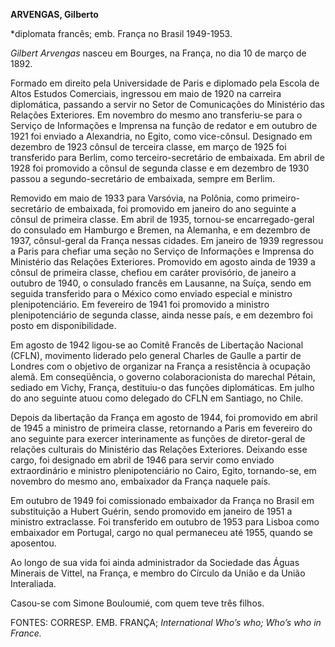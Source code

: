**ARVENGAS, Gilberto**

\*diplomata francês; emb. França no Brasil 1949-1953.

*Gilbert Arvengas* nasceu em Bourges, na França, no dia 10 de março de
1892.

Formado em direito pela Universidade de Paris e diplomado pela Escola de
Altos Estudos Comerciais, ingressou em maio de 1920 na carreira
diplomática, passando a servir no Setor de Comunicações do Ministério
das Relações Exteriores. Em novembro do mesmo ano transferiu-se para o
Serviço de Informações e Imprensa na função de redator e em outubro de
1921 foi enviado a Alexandria, no Egito, como vice-cônsul. Designado em
dezembro de 1923 cônsul de terceira classe, em março de 1925 foi
transferido para Berlim, como terceiro-secretário de embaixada. Em abril
de 1928 foi promovido a cônsul de segunda classe e em dezembro de 1930
passou a segundo-secretário de embaixada, sempre em Berlim.

Removido em maio de 1933 para Varsóvia, na Polônia, como
primeiro-secretário de embaixada, foi promovido em janeiro do ano
seguinte a cônsul de primeira classe. Em abril de 1935, tornou-se
encarregado-geral do consulado em Hamburgo e Bremen, na Alemanha, e em
dezembro de 1937, cônsul-geral da França nessas cidades. Em janeiro de
1939 regressou a Paris para chefiar uma seção no Serviço de Informações
e Imprensa do Ministério das Relações Exteriores. Promovido em agosto
ainda de 1939 a cônsul de primeira classe, chefiou em caráter
provisório, de janeiro a outubro de 1940, o consulado francês em
Lausanne, na Suíça, sendo em seguida transferido para o México como
enviado especial e ministro plenipotenciário. Em fevereiro de 1941 foi
promovido a ministro plenipotenciário de segunda classe, ainda nesse
país, e em dezembro foi posto em disponibilidade.

Em agosto de 1942 ligou-se ao Comitê Francês de Libertação Nacional
(CFLN), movimento liderado pelo general Charles de Gaulle a partir de
Londres com o objetivo de organizar na França a resistência à ocupação
alemã. Em conseqüência, o governo colaboracionista do marechal Pétain,
sediado em Vichy, França, destituiu-o das funções diplomáticas. Em julho
do ano seguinte atuou como delegado do CFLN em Santiago, no Chile.

Depois da libertação da França em agosto de 1944, foi promovido em abril
de 1945 a ministro de primeira classe, retornando a Paris em fevereiro
do ano seguinte para exercer interinamente as funções de diretor-geral
de relações culturais do Ministério das Relações Exteriores. Deixando
esse cargo, foi designado em abril de 1946 para servir como enviado
extraordinário e ministro plenipotenciário no Cairo, Egito, tornando-se,
em novembro do mesmo ano, embaixador da França naquele país.

Em outubro de 1949 foi comissionado embaixador da França no Brasil em
substituição a Hubert Guérin, sendo promovido em janeiro de 1951 a
ministro extraclasse. Foi transferido em outubro de 1953 para Lisboa
como embaixador em Portugal, cargo no qual permaneceu até 1955, quando
se aposentou.

Ao longo de sua vida foi ainda administrador da Sociedade das Águas
Minerais de Vittel, na França, e membro do Círculo da União e da União
Interaliada.

Casou-se com Simone Bouloumié, com quem teve três filhos.

FONTES: CORRESP. EMB. FRANÇA; *International Who’s who; Who’s who in
France.*

 

